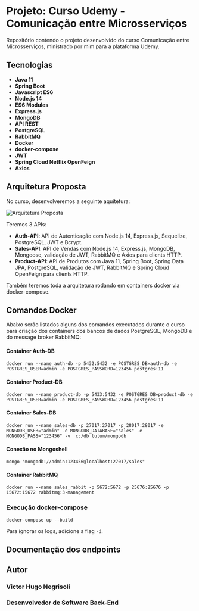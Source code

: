 # Projeto: Curso Udemy - Comunicação entre Microsserviços

Repositório contendo o projeto desenvolvido do curso Comunicação entre Microsserviços, ministrado por mim para a plataforma Udemy.

## Tecnologias

* **Java 11**
* **Spring Boot**
* **Javascript ES6**
* **Node.js 14**
* **ES6 Modules**
* **Express.js**
* **MongoDB**
* **API REST**
* **PostgreSQL**
* **RabbitMQ**
* **Docker**
* **docker-compose**
* **JWT**
* **Spring Cloud Netflix OpenFeign**
* **Axios**

## Arquitetura Proposta

No curso, desenvolveremos a seguinte aquitetura:

![Arquitetura Proposta](https://github.com/vhnegrisoli/curso-udemy-comunicacao-microsservicos/blob/master/Conte%C3%BAdos/Arquitetura%20Proposta.png)

Teremos 3 APIs:

* **Auth-API**: API de Autenticação com Node.js 14, Express.js, Sequelize, PostgreSQL, JWT e Bcrypt.
* **Sales-API**: API de Vendas com Node.js 14, Express.js, MongoDB, Mongoose, validação de JWT, RabbitMQ e Axios para clients HTTP.
* **Product-API**: API de Produtos com Java 11, Spring Boot, Spring Data JPA, PostgreSQL, validação de JWT, RabbitMQ e Spring Cloud OpenFeign para clients HTTP.

Também teremos toda a arquitetura rodando em containers docker via docker-compose.

## Comandos Docker

Abaixo serão listados alguns dos comandos executados durante o curso para criação dos containers 
dos bancos de dados PostgreSQL, MongoDB e do message broker RabbitMQ:

#### Container Auth-DB

`docker run --name auth-db -p 5432:5432 -e POSTGRES_DB=auth-db -e POSTGRES_USER=admin -e POSTGRES_PASSWORD=123456 postgres:11`

#### Container Product-DB

`docker run --name product-db -p 5433:5432 -e POSTGRES_DB=product-db -e POSTGRES_USER=admin -e POSTGRES_PASSWORD=123456 postgres:11`

#### Container Sales-DB

`docker run --name sales-db -p 27017:27017 -p 28017:28017 -e MONGODB_USER="admin" -e MONGODB_DATABASE="sales" -e MONGODB_PASS="123456" -v  c:/db tutum/mongodb`

#### Conexão no Mongoshell

`mongo "mongodb://admin:123456@localhost:27017/sales"`

#### Container RabbitMQ

`docker run --name sales_rabbit -p 5672:5672 -p 25676:25676 -p 15672:15672 rabbitmq:3-management`

### Execução docker-compose

`docker-compose up --build`

Para ignorar os logs, adicione a flag `-d`.

## Documentação dos endpoints



## Autor

### Victor Hugo Negrisoli
### Desenvolvedor de Software Back-End
